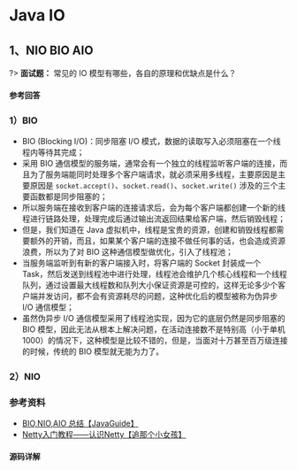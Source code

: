 # Java IO
## 1、NIO BIO AIO
?> **面试题：** 常见的 IO 模型有哪些，各自的原理和优缺点是什么？
<!-- tabs:start -->

#### **参考回答**

### 1）BIO
- BIO (Blocking I/O)：同步阻塞 I/O 模式，数据的读取写入必须阻塞在一个线程内等待其完成；
- 采用 BIO 通信模型的服务端，通常会有一个独立的线程监听客户端的连接，而且为了服务端能同时处理多个客户端请求，就必须采用多线程，主要原因是主要原因是 `socket.accept()`、`socket.read()`、`socket.write()` 涉及的三个主要函数都是同步阻塞的；
- 所以服务端在接收到客户端的连接请求后，会为每个客户端都创建一个新的线程进行链路处理，处理完成后通过输出流返回结果给客户端，然后销毁线程；
- 但是，我们知道在 Java 虚拟机中，线程是宝贵的资源，创建和销毁线程都需要额外的开销，而且，如果某个客户端的连接不做任何事的话，也会造成资源浪费，所以为了对 BIO 这种通信模型做优化，引入了线程池；
- 当服务端监听到有新的客户端接入时，将客户端的 Socket 封装成一个 Task，然后发送到线程池中进行处理，线程池会维护几个核心线程和一个线程队列，通过设置最大线程数和队列大小保证资源是可控的，这样无论多少个客户端并发访问，都不会有资源耗尽的问题，这种优化后的模型被称为伪异步 I/O 通信模型；
- 虽然伪异步 I/O 通信模型采用了线程池实现，因为它的底层仍然是同步阻塞的 BIO 模型，因此无法从根本上解决问题，在活动连接数不是特别高（小于单机1000）的情况下，这种模型是比较不错的，但是，当面对十万甚至百万级连接的时候，传统的 BIO 模型就无能为力了。

### 2）NIO


### 参考资料
- [BIO,NIO,AIO 总结【JavaGuide】](https://snailclimb.gitee.io/javaguide/#/docs/java/BIO-NIO-AIO?id=bionioaio-%e6%80%bb%e7%bb%93)
- [Netty入门教程——认识Netty【追那个小女孩】](https://www.jianshu.com/p/b9f3f6a16911)

#### **源码详解**



<!-- tabs:end -->
